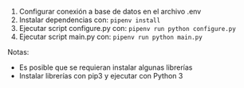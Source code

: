 1. Configurar conexión a base de datos en el archivo .env
2. Instalar dependencias con: `pipenv install`
2. Ejecutar script configure.py con: `pipenv run python configure.py`
3. Ejecutar script main.py con: `pipenv run python main.py`

Notas:
- Es posible que se requieran instalar algunas librerías
- Instalar librerías con pip3 y ejecutar con Python 3
